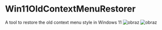 # Win11OldContextMenuRestorer
A tool to restore the old context menu style in Windows 11
![obraz](https://github.com/lukaszpl/Win11OldContextMenuRestorer/assets/15281422/049ec35c-74bc-44f1-94be-0a65d50c0e49)
![obraz](https://github.com/lukaszpl/Win11OldContextMenuRestorer/assets/15281422/a775db31-2cc2-4780-ad46-ef864e4ae3e1)
